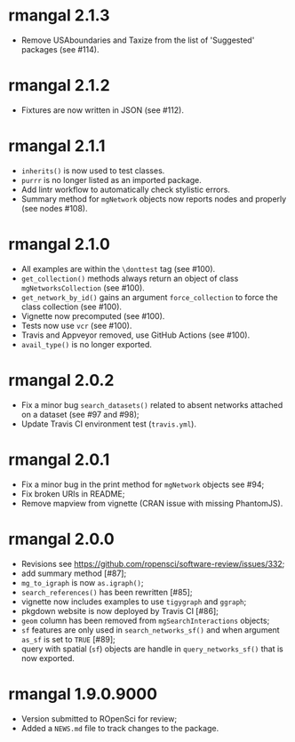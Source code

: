 # rmangal 2.1.3

* Remove USAboundaries and Taxize from the list of 'Suggested' packages (see #114).

# rmangal 2.1.2

* Fixtures are now written in JSON (see #112).

# rmangal 2.1.1

* `inherits()` is now used to test classes.
* `purrr` is no longer listed as an imported package.
* Add lintr workflow to automatically check stylistic errors.
* Summary method for `mgNetwork` objects now reports nodes and properly (see nodes #108).

# rmangal 2.1.0

* All examples are within the `\donttest` tag (see #100).
* `get_collection()` methods always return an object of class `mgNetworksCollection` (see #100).
* `get_network_by_id()` gains an argument `force_collection` to force the class collection (see #100).
* Vignette now precomputed (see #100).
* Tests now use `vcr` (see #100).
* Travis and Appveyor removed, use GitHub Actions (see #100).
* `avail_type()` is no longer exported.

# rmangal 2.0.2

* Fix a minor bug `search_datasets()` related to absent networks attached on a dataset (see #97 and #98);
* Update Travis CI environment test (`travis.yml`).

# rmangal 2.0.1

* Fix a minor bug in the print method for `mgNetwork` objects see #94;
* Fix broken URIs in README;
* Remove mapview from vignette (CRAN issue with missing PhantomJS).

# rmangal 2.0.0

* Revisions see https://github.com/ropensci/software-review/issues/332;
* add summary method [#87];
* `mg_to_igraph` is now `as.igraph()`;
* `search_references()` has been rewritten [#85];
* vignette now includes examples to use `tigygraph` and `ggraph`;
* pkgdown website is now deployed by Travis CI [#86];
* `geom` column has been removed from `mgSearchInteractions` objects;
* `sf` features are only used in `search_networks_sf()` and when argument `as_sf` is set to `TRUE` [#89];
* query with spatial (`sf`) objects are handle in `query_networks_sf()` that is now exported.

# rmangal 1.9.0.9000

* Version submitted to ROpenSci for review;
* Added a `NEWS.md` file to track changes to the package.
